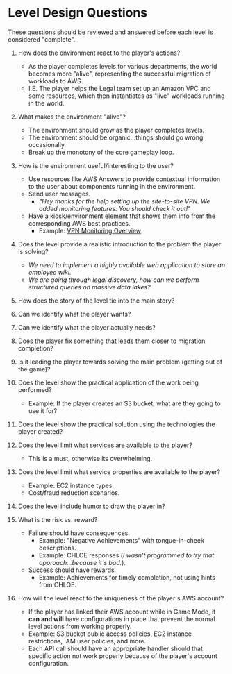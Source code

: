# Level Design Questions

These questions should be reviewed and answered before each level is considered
"complete".

1. How does the environment react to the player's actions?
   - As the player completes levels for various departments, the world becomes
     more "alive", representing the successful migration of workloads to AWS.
   - I.E. The player helps the Legal team set up an Amazon VPC and some
     resources, which then instantiates as "live" workloads running in the
     world.
2. What makes the environment "alive"?
   - The environment should grow as the player completes levels.
   - The environment should be organic...things should go wrong occasionally.
   - Break up the monotony of the core gameplay loop.
3. How is the environment useful/interesting to the user?
   - Use resources like AWS Answers to provide contextual information to the
     user about components running in the environment.
   - Send user messages.
     - _"Hey thanks for the help setting up the site-to-site VPN. We added
       monitoring features. You should check it out!"_
   - Have a kiosk/environment element that shows them info from the
     corresponding AWS best practices.
     - Example:
       [VPN Monitoring Overview](https://docs.aws.amazon.com/vpn/latest/s2svpn/monitoring-overview-vpn.html)
4. Does the level provide a realistic introduction to the problem the player is
   solving?
   - _We need to implement a highly available web application to store an
     employee wiki._
   - _We are going through legal discovery, how can we perform structured
     queries on massive data lakes?_
5. How does the story of the level tie into the main story?
6. Can we identify what the player wants?
7. Can we identify what the player actually needs?
8. Does the player fix something that leads them closer to migration completion?
9. Is it leading the player towards solving the main problem (getting out of the
   game)?
10. Does the level show the practical application of the work being performed?

    - Example: If the player creates an S3 bucket, what are they going to use it
      for?

11. Does the level show the practical solution using the technologies the player
    created?
12. Does the level limit what services are available to the player?

    - This is a must, otherwise its overwhelming.

13. Does the level limit what service properties are available to the player?

    - Example: EC2 instance types.
    - Cost/fraud reduction scenarios.

14. Does the level include humor to draw the player in?
15. What is the risk vs. reward?

    - Failure should have consequences.
      - Example: "Negative Achievements" with tongue-in-cheek descriptions.
      - Example: CHLOE responses (_I wasn't programmed to try that
        approach...because it's bad._).
    - Success should have rewards.
      - Example: Achievements for timely completion, not using hints from CHLOE.

16. How will the level react to the uniqueness of the player's AWS account?

    - If the player has linked their AWS account while in Game Mode, it **can
      and will** have configurations in place that prevent the normal level
      actions from working properly.
    - Example: S3 bucket public access policies, EC2 instance restrictions, IAM
      user policies, and more.
    - Each API call should have an appropriate handler should that specific
      action not work properly because of the player's account configuration.
